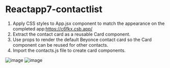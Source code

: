 # Reactapp7-contactlist

1. Apply CSS styles to App.jsx component to match the appearance on the completed app:https://c6fkx.csb.app/
2. Extract the contact card as a reusable Card component.</br>
3. Use props to render the default Beyonce contact card so the Card component can be reused for other contacts.</br>
4. Import the contacts.js file to create card components.</br>

![image](https://user-images.githubusercontent.com/111981040/210199949-2955d339-658e-4512-bbb5-717d5c02ecce.png)
![image](https://user-images.githubusercontent.com/111981040/210200017-dd2682f9-7a57-4be1-8f4f-77a0478e278e.png)


